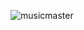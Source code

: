 ![musicmaster](https://user-images.githubusercontent.com/45856645/208662362-b8481655-8176-4cee-ad1f-48985e6b5029.png)
